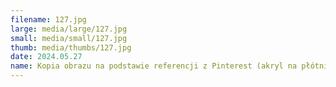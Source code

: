 ```yaml
---
filename: 127.jpg
large: media/large/127.jpg
small: media/small/127.jpg
thumb: media/thumbs/127.jpg
date: 2024.05.27
name: Kopia obrazu na podstawie referencji z Pinterest (akryl na płótnie)
---
```

